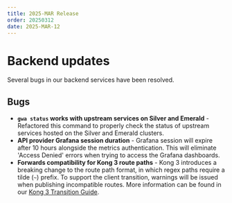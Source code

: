 ```yaml
---
title: 2025-MAR Release
order: 20250312
date: 2025-MAR-12
---
```


# Backend updates

Several bugs in our backend services have been resolved.

## Bugs

- **`gwa status` works with upstream services on Silver and Emerald** - Refactored this command to properly check the status of upstream services hosted on the Silver and Emerald clusters.
- **API provider Grafana session duration** - Grafana session will expire after 10 hours alongside the metrics authentication. This will eliminate 'Access Denied' errors when trying to access the Grafana dashboards.
- **Forwards compatibility for Kong 3 route paths** - Kong 3 introduces a breaking change to the route path format, in which regex paths require a tilde (`~`) prefix. To support the client transition, warnings will be issued when publishing incompatible routes. More information can be found in our [Kong 3 Transition Guide](https://developer.gov.bc.ca/docs/default/component/aps-infra-platform-docs/reference/kong3-upgrade/).